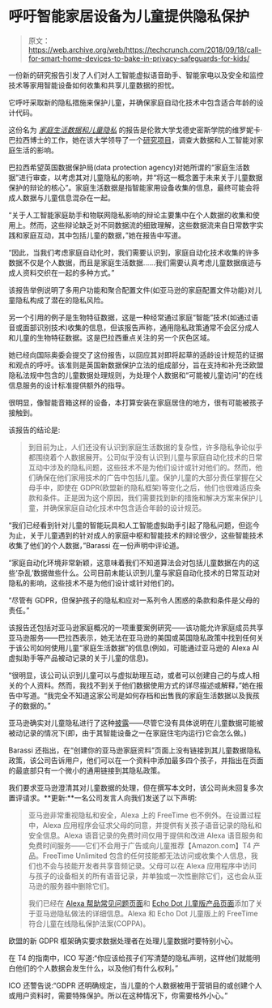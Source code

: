 # 呼吁智能家居设备为儿童提供隐私保护 

> 原文：<https://web.archive.org/web/https://techcrunch.com/2018/09/18/call-for-smart-home-devices-to-bake-in-privacy-safeguards-for-kids/>

一份新的研究报告引发了人们对人工智能虚拟语音助手、智能家电以及安全和监控技术等家用智能设备如何收集和共享儿童数据的担忧。

它呼吁采取新的隐私措施来保护儿童，并确保家庭自动化技术中包含适合年龄的设计代码。

这份名为 [*家庭生活数据和儿童隐私*](https://web.archive.org/web/20221025222400/http://childdatacitizen.com/home-life-data-childrens-privacy/) 的报告是伦敦大学戈德史密斯学院的维罗妮卡·巴拉西博士的工作，她在该大学领导了一个[研究项目](https://web.archive.org/web/20221025222400/http://childdatacitizen.com/project/the-project/)，调查大数据和人工智能对家庭生活的影响。

巴拉西希望英国数据保护局(data protection agency)对她所谓的“家庭生活数据”进行审查，以考虑其对儿童隐私的影响，并“将这一概念置于未来关于儿童数据保护的辩论的核心”。家庭生活数据是指智能家用设备收集的信息，最终可能会将成人数据与儿童信息混杂在一起。

“关于人工智能家庭助手和物联网隐私影响的辩论主要集中在个人数据的收集和使用上。然而，这些辩论缺乏对不同数据流的细致理解，这些数据流来自日常数字实践和家庭互动，其中包括儿童的数据，”她在报告中写道。

“因此，当我们考虑家庭自动化时，我们需要认识到，家庭自动化技术收集的许多数据不仅是个人数据，而且是家庭生活数据……我们需要认真考虑儿童数据痕迹与成人资料交织在一起的多种方式。”

该报告举例说明了多用户功能和聚合配置文件(如亚马逊的家庭配置文件功能)对儿童隐私构成了潜在的隐私风险。

另一个引用的例子是生物特征数据，这是一种经常通过家庭“智能”技术(如通过语音或面部识别技术)收集的信息，但该报告声称，通用隐私政策通常不会区分成人和儿童的生物特征数据。这是巴拉西重点关注的另一个灰色区域。

她已经向国际奥委会提交了这份报告，以回应其对即将起草的适龄设计规范的证据和观点的呼吁。该准则是英国新数据保护立法的组成部分，旨在支持和补充泛欧盟隐私法规中包含的儿童数据处理规则，为处理个人数据和“可能被儿童访问”的在线信息服务的设计标准提供额外的指导。

很明显，像智能音箱这样的设备，本打算安装在家庭居住的地方，很有可能被孩子接触到。

该报告的结论是:

> 到目前为止，人们还没有认识到家庭生活数据的复杂性，许多隐私争论似乎都围绕着个人数据展开。公司似乎没有认识到儿童与家庭自动化技术的日常互动中涉及的隐私问题，这些技术不是为他们设计或针对他们的。然而，他们确保在他们家用技术的广告中包括儿童。保护儿童的大部分责任掌握在父母手中，即使在 GDPR(欧盟新的隐私框架)等变化之后，他们也很难适应条款和条件。正是因为这个原因，我们需要找到新的措施和解决方案来保护儿童，并确保家庭自动化技术中包含适合年龄的设计规范。

“我们已经看到针对儿童的智能玩具和人工智能虚拟助手引起了隐私问题，但迄今为止，关于儿童遇到的针对成人的家庭中枢和智能技术的辩论很少，这些智能技术收集了他们的个人数据，”Barassi 在一份声明中评论道。

“家庭自动化环境非常新颖，这意味着我们不知道算法会对包括儿童数据在内的这些‘杂乱’数据做些什么。公司目前未能认识到儿童与家庭自动化技术的日常互动对隐私的影响，这些技术不是为他们设计或针对他们的。

“尽管有 GDPR，但保护孩子的隐私和应对一系列令人困惑的条款和条件是父母的责任。”

该报告还包括对亚马逊家庭概况的一项重要案例研究——该功能允许家庭成员共享亚马逊服务——巴拉西表示，她无法在亚马逊的美国或英国隐私政策中找到任何关于该公司如何使用儿童“家庭生活数据”的信息(例如，可能通过亚马逊的 Alexa AI 虚拟助手等产品被动记录的关于儿童的信息)。

“很明显，该公司认识到儿童可以与虚拟助理互动，或者可以创建自己的与成人相关的个人资料。然而，我找不到关于他们数据使用方式的详尽描述或解释，”她在报告中写道。“我完全不知道这家公司是如何存档和出售我的家庭生活数据以及我孩子的数据的。”

亚马逊确实对儿童隐私进行了这种[披露](https://web.archive.org/web/20221025222400/https://www.amazon.com/gp/help/customer/display.html?nodeId=202185560)——尽管它没有具体说明在儿童数据可能被被动记录的情况下(即，由于其智能设备之一在家庭住宅内运行)它会怎么做。)

Barassi 还指出，在“创建你的亚马逊家庭资料”页面上没有链接到其儿童数据隐私政策，该公司告诉用户，他们可以在一个资料中添加最多四个孩子，并指出在页面的最底部只有一个微小的通用链接到其隐私政策。

我们要求亚马逊澄清其对儿童数据的处理，但在撰写本文时，该公司尚未回复多次置评请求。**更新:**一名公司发言人向我们发送了以下声明:

> 亚马逊非常重视隐私和安全，Alexa 上的 FreeTime 也不例外。在设置过程中，Alexa 应用程序会征求父母的同意，并提供有关孩子语音记录的隐私和安全信息。Alexa 语音记录的免费时间仅用于提供和改进 Alexa 语音服务和免费时间服务——它们不会用于广告或向儿童推荐【Amazon.com】T4 产品。FreeTime Unlimited 包含的任何技能都无法访问或收集个人信息，我们也不会与技能开发者共享音频记录。父母可以在 Alexa 应用程序中访问与孩子的设备相关的所有语音记录，并单独或一次性删除它们，这也会从亚马逊的服务器中删除它们。
> 
> 我们已经在 [Alexa 帮助常见问题页面](https://web.archive.org/web/20221025222400/https://www.amazon.com/gp/help/customer/display.html?nodeId=201602230)和 [Echo Dot 儿童版产品页面](https://web.archive.org/web/20221025222400/https://www.amazon.com/amazon-echo-dot-kids-edition/dp/B077JFK5YH/ref=sr_1_1?ie=UTF8&qid=1537287601&sr=8-1&keywords=Echo+dot+kids+edition)添加了关于亚马逊隐私做法的详细信息。Alexa 和 Echo Dot 儿童版上的 FreeTime 符合儿童在线隐私保护法案(COPPA)。

欧盟的新 GDPR 框架确实要求数据处理者在处理儿童数据时要特别小心。

在 T4 的指南中，ICO 写道:“你应该给孩子们写清楚的隐私声明，这样他们就能明白他们的个人数据会发生什么，以及他们有什么权利。”

ICO 还警告说:“GDPR 还明确规定，当儿童的个人数据被用于营销目的或创建个人或用户资料时，需要特殊保护。所以在这种情况下，你需要格外小心。”